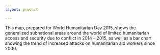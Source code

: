 ```yaml
---
layout: product

---
```


This map, prepared for World Humanitarian Day 2015, shows the generalized subnational areas around the world of limited humanitarian access and security due to conflict in 2014 – 2015, as well as a bar chart showing the trend of increased attacks on humanitarian aid workers since 2000.
